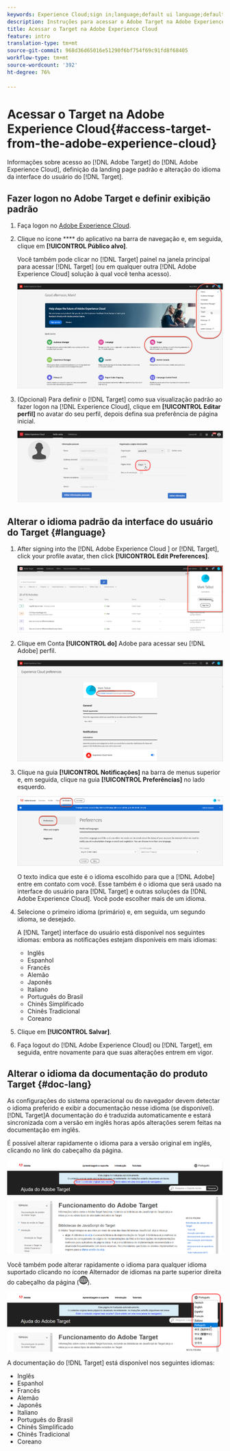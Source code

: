 ```yaml
---
keywords: Experience Cloud;sign in;language;default ui language;default language
description: Instruções para acessar o Adobe Target na Adobe Experience Cloud.
title: Acessar o Target na Adobe Experience Cloud
feature: intro
translation-type: tm+mt
source-git-commit: 968d36d65016e51290f6bf754f69c91fd8f68405
workflow-type: tm+mt
source-wordcount: '392'
ht-degree: 76%

---
```



# Acessar o Target na Adobe Experience Cloud{#access-target-from-the-adobe-experience-cloud}

Informações sobre acesso ao [!DNL Adobe Target] do [!DNL Adobe Experience Cloud], definição da landing page padrão e alteração do idioma da interface do usuário do [!DNL Target].

## Fazer logon no Adobe Target e definir exibição padrão

1. Faça logon no [Adobe Experience Cloud](https://experience.adobe.com/).

1. Clique no ícone **** do aplicativo na barra de navegação e, em seguida, clique em **[!UICONTROL Público alvo]**.

   Você também pode clicar no [!DNL Target] painel na janela principal para acessar [!DNL Target] (ou em qualquer outra [!DNL Adobe Experience Cloud] solução à qual você tenha acesso).

   ![Ícone do aplicativo](/help/c-intro/assets/appmenu-new.png)

1. (Opcional) Para definir o [!DNL Target] como sua visualização padrão ao fazer logon na [!DNL Experience Cloud], clique em **[!UICONTROL Editar perfil]** no avatar do seu perfil, depois defina sua preferência de página inicial.

   ![Página de aterrissagem](/help/c-intro/assets/pagepref-new.png)

## Alterar o idioma padrão da interface do usuário do Target {#language}

1. After signing into the [!DNL Adobe Experience Cloud ] or [!DNL Target], click your profile avatar, then click **[!UICONTROL Edit Preferences]**.

   ![Editar perfil](/help/c-intro/assets/change-language.png)

1. Clique em Conta **[!UICONTROL do]** Adobe para acessar seu [!DNL Adobe] perfil.

   ![Conta Adobe](/help/c-intro/assets/adobe-account.png)

1. Clique na guia **[!UICONTROL Notificações]** na barra de menus superior e, em seguida, clique na guia **[!UICONTROL Preferências]** no lado esquerdo.

   ![Idiomas de preferência](/help/c-intro/assets/prefered-language.png)

   O texto indica que este é o idioma escolhido para que a [!DNL Adobe] entre em contato com você. Esse também é o idioma que será usado na interface do usuário para [!DNL Target] e outras soluções da [!DNL Adobe Experience Cloud]. Você pode escolher mais de um idioma.

1. Selecione o primeiro idioma (primário) e, em seguida, um segundo idioma, se desejado.

   A [!DNL Target] interface do usuário está disponível nos seguintes idiomas: embora as notificações estejam disponíveis em mais idiomas:

   * Inglês
   * Espanhol
   * Francês
   * Alemão
   * Japonês
   * Italiano
   * Português do Brasil
   * Chinês Simplificado
   * Chinês Tradicional
   * Coreano

1. Clique em **[!UICONTROL Salvar]**.

1. Faça logout do [!DNL Adobe Experience Cloud] ou [!DNL Target], em seguida, entre novamente para que suas alterações entrem em vigor.

## Alterar o idioma da documentação do produto Target {#doc-lang}

As configurações do sistema operacional ou do navegador devem detectar o idioma preferido e exibir a documentação nesse idioma (se disponível). [!DNL Target]A documentação do é traduzida automaticamente e estará sincronizada com a versão em inglês horas após alterações serem feitas na documentação em inglês.

É possível alterar rapidamente o idioma para a versão original em inglês, clicando no link do cabeçalho da página.

![Alterar para o idioma original](/help/c-intro/assets/mt-original.png)

Você também pode alterar rapidamente o idioma para qualquer idioma suportado clicando no ícone Alternador de idiomas na parte superior direita do cabeçalho da página (![alternador de idiomas](/help/c-intro/assets/icon-language-switcher.png)).

![alternador de idiomas](/help/c-intro/assets/language-switcher.png)

A documentação do [!DNL Target] está disponível nos seguintes idiomas:

* Inglês
* Espanhol
* Francês
* Alemão
* Japonês
* Italiano
* Português do Brasil
* Chinês Simplificado
* Chinês Tradicional
* Coreano
